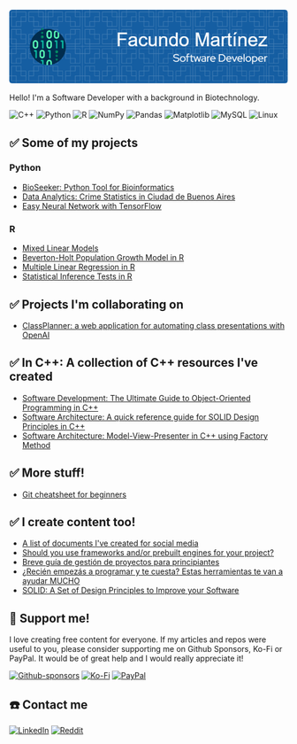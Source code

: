 ![Header](./github-header-image.png)

Hello! I'm a Software Developer with a background in Biotechnology.

![C++](https://img.shields.io/badge/c++-%2300599C.svg?style=for-the-badge&logo=c%2B%2B&logoColor=white) ![Python](https://img.shields.io/badge/python-3670A0?style=for-the-badge&logo=python&logoColor=ffdd54) ![R](https://img.shields.io/badge/r-%23276DC3.svg?style=for-the-badge&logo=r&logoColor=white) ![NumPy](https://img.shields.io/badge/numpy-%23013243.svg?style=for-the-badge&logo=numpy&logoColor=white) ![Pandas](https://img.shields.io/badge/pandas-%23150458.svg?style=for-the-badge&logo=pandas&logoColor=white) ![Matplotlib](https://img.shields.io/badge/Matplotlib-%23ffffff.svg?style=for-the-badge&logo=Matplotlib&logoColor=black) ![MySQL](https://img.shields.io/badge/mysql-%2300f.svg?style=for-the-badge&logo=mysql&logoColor=white) ![Linux](https://img.shields.io/badge/Linux-FCC624?style=for-the-badge&logo=linux&logoColor=black)

## :white_check_mark: Some of my projects

### Python
- [BioSeeker: Python Tool for Bioinformatics](https://github.com/fx-biocoder/BioSeeker)
- [Data Analytics: Crime Statistics in Ciudad de Buenos Aires](https://github.com/fx-biocoder/DelitosCABA/blob/main/Analisis.ipynb)
- [Easy Neural Network with TensorFlow](https://github.com/fx-biocoder/redes-neuronales)

### R
- [Mixed Linear Models](https://github.com/fx-biocoder/Modelos-lineales-mixtos)
- [Beverton-Holt Population Growth Model in R](https://github.com/fx-biocoder/Beverton-Holt-Model)
- [Multiple Linear Regression in R](https://github.com/fx-biocoder/Regresion-lineal-multiple)
- [Statistical Inference Tests in R](https://github.com/fx-biocoder/Tests-estadisticos)

## :white_check_mark: Projects I'm collaborating on

- [ClassPlanner: a web application for automating class presentations with OpenAI](https://github.com/federicoviola/classplanner)

## ✅ In C++: A collection of C++ resources I've created
- [Software Development: The Ultimate Guide to Object-Oriented Programming in C++](https://github.com/fx-biocoder/oop-in-cpp)
- [Software Architecture: A quick reference guide for SOLID Design Principles in C++](https://github.com/fx-biocoder/solid-in-cpp)
- [Software Architecture: Model-View-Presenter in C++ using Factory Method](https://github.com/fx-biocoder/mvp-in-cpp)

## ✅ More stuff!

- [Git cheatsheet for beginners](https://github.com/fx-biocoder/git-cheatsheet)

## :white_check_mark: I create content too!

- [A list of documents I've created for social media](https://github.com/fx-biocoder/useful-docs)
- [Should you use frameworks and/or prebuilt engines for your project?](https://www.linkedin.com/feed/update/urn:li:linkedInArticle:7055171527461191680/)
- [Breve guía de gestión de proyectos para principiantes](https://www.reddit.com/r/devsarg/comments/1339uzg/est%C3%A1s_por_comenzar_un_proyecto_individual_o/)
- [¿Recién empezás a programar y te cuesta? Estas herramientas te van a ayudar MUCHO](https://www.reddit.com/r/programacion/comments/13bzfw2/reci%C3%A9n_empez%C3%A1s_a_programar_y_te_cuesta_estas/)
- [SOLID: A Set of Design Principles to Improve your Software](https://www.linkedin.com/pulse/solid-set-design-principles-improve-your-software-facundo-mart%2525C3%2525ADnez%3FtrackingId=p4TtO9TLQFqbOHLSQ5OocQ%253D%253D/?trackingId=p4TtO9TLQFqbOHLSQ5OocQ%3D%3D)

## 💙 Support me!

I love creating free content for everyone. If my articles and repos were useful to you, please consider supporting me on Github Sponsors, Ko-Fi or PayPal. It would be of great help and I would really appreciate it!

[![Github-sponsors](https://img.shields.io/badge/sponsor-30363D?style=for-the-badge&logo=GitHub-Sponsors&logoColor=#EA4AAA)](https://github.com/sponsors/fx-biocoder) [![Ko-Fi](https://img.shields.io/badge/Ko--fi-F16061?style=for-the-badge&logo=ko-fi&logoColor=white)](https://ko-fi.com/biocoder) [![PayPal](https://img.shields.io/badge/PayPal-00457C?style=for-the-badge&logo=paypal&logoColor=white)](https://paypal.me/facumartinez680)


## :phone: Contact me
[![LinkedIn](https://img.shields.io/badge/linkedin-%230077B5.svg?style=for-the-badge&logo=linkedin&logoColor=white)](https://linkedin.com/in/fxmartinez) [![Reddit](https://img.shields.io/badge/Reddit-%23FF4500.svg?style=for-the-badge&logo=Reddit&logoColor=white)](https://reddit.com/u/fx-biocoder)
